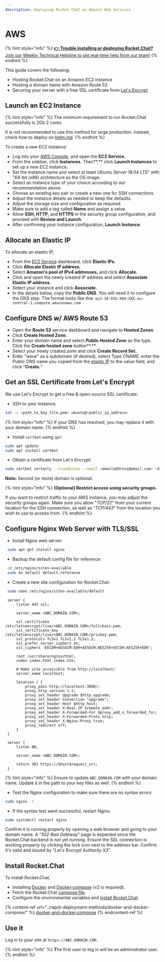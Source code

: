 ```yaml
---
description: Deploying Rocket.Chat on Amazon Web Services
---
```


# AWS

{% hint style="info" %}
[**👉 Trouble installing or deploying Rocket.Chat?** Join our Weekly Technical Helpline to get real-time help from our team!](https://app.livestorm.co/rocket-chat/rocketchats-weekly-technical-helpline?type=detailed)
{% endhint %}

This guide covers the following:

* Hosting Rocket.Chat on an Amazon EC2 instance
* Hosting a domain name with Amazon Route 53
* Securing your server with a free SSL certificate from [Let's Encrypt](https://letsencrypt.org/)

## Launch an EC2 Instance

{% hint style="info" %}
The minimum requirement to run Rocket.Chat successfully is 2Gb 2 cores.

It is not recommended to use this method for large production. Instead, check how to deploy on [helm.md](../rapid-deployment-methods/helm.md "mention").
{% endhint %}

To create a new EC2 instance:

* Log into your [AWS Console](https://console.aws.amazon.com), and open the **EC2 Service.**
* From the sidebar, click **Instances.** Then**,** click **Launch Instances** to set up a new EC2 instance.
* Set the instance name and select at least _Ubuntu Server 18.04 LTS_" with "_64-bit (x86)_ architecture as the OS image.
* Select an instance type of your choice according to our recommendation above.
* Choose an existing key pair or create a new one for SSH connections.
* Adjust the instance details as needed or keep the defaults.
* Adjust the storage size and configuration as required.
* Make sure to add a tag called **Name** and assign a value.
* Allow **SSH, HTTP,** and **HTTPS** in the security group configuration, and proceed with **Review and Launch**.
* After confirming your instance configuration,  **Launch Instance**.

## Allocate an Elastic IP

To allocate an elastic IP,

* From the  [EC2 Service](https://signin.aws.amazon.com/signin?redirect\_uri=https%3A%2F%2Fconsole.aws.amazon.com%2Fec2%2Fv2%2Fhome%3Fstate%3DhashArgs%2523%26isauthcode%3Dtrue\&client\_id=arn%3Aaws%3Aiam%3A%3A015428540659%3Auser%2Fec2\&forceMobileApp=0\&code\_challenge=9eFrxS4u\_-ut1PIoNw1-Cx5EmHMwRGaqLYRat\_RnBGE\&code\_challenge\_method=SHA-256) dashboard, click **Elastic IPs.**
* Click **Allocate Elastic IP address.**
* Select **Amazon's pool of IPv4 addresses,** and click **Allocate.**
* Click and open the newly created IP address and select **Associate Elastic IP address.**
* Select your instance and click **Associate.**
* In the details below, copy the **Public DNS**. You will need it to configure the DNS step. The format looks like this: `ec2-18-XXX-XXX-XXX.eu-central-1.compute.amazonaws.com`

## Configure DNS w/ AWS Route 53

* Open the **Route 53** service dashboard and navigate to **Hosted Zones**.
* Click **Create Hosted Zone.**
* Enter your domain name and select _**Public Hosted Zone**_ as the type. Click the **Create hosted zone** button**.**
* Select your newly created zone and click **Create Record Set.**
* Enter "_www_" as a subdomain (if desired), select Type _CNAME_, enter the Public DNS name you copied from the [elastic IP](aws.md#allocate-an-elastic-ip) to the value field, and click "**Create.**"

## Get an SSL Certificate from Let's Encrypt

We use Let's Encrypt to get a free & open-source SSL certificate:

* SSH to your instance.

```bash
ssh -i <path_to_key_file.pem> ubuntu@<public_ip_address>
```

{% hint style="info" %}
If your DNS has resolved, you may replace it with your domain name.
{% endhint %}

* Install `certbot` using `apt`:

```bash
sudo apt update
sudo apt install certbot
```

* Obtain a certificate from Let's Encrypt:

```bash
sudo certbot certonly --standalone --email <emailaddress@email.com> -d <domain.com> -d <subdomain.domain.com>
```



**Note:** Second (or more) domain is optional.

{% hint style="info" %}
**\[Optional] Restrict access using security groups.**

If you want to restrict traffic to your AWS instance, you may adjust the security groups again. Make sure you allow "_TCP/22_" from your current location for the SSH connection, as well as "_TCP/443_" from the location you wish to use to access from.
{% endhint %}

## Configure Nginx Web Server with TLS/SSL

* Install Nginx web server:

```bash
 sudo apt-get install nginx
```

* Backup the default config file for reference:

```bash
 cd /etc/nginx/sites-available
 sudo mv default default.reference
```

* Create a new site configuration for Rocket.Chat:

```bash
 sudo nano /etc/nginx/sites-available/default
```

```nginx
 server {
     listen 443 ssl;

     server_name <ABC.DOMAIN.COM>;

     ssl_certificate /etc/letsencrypt/live/<ABC.DOMAIN.COM>/fullchain.pem;
     ssl_certificate_key /etc/letsencrypt/live/<ABC.DOMAIN.COM>/privkey.pem;
     ssl_protocols TLSv1 TLSv1.1 TLSv1.2;
     ssl_prefer_server_ciphers on;
     ssl_ciphers 'EECDH+AESGCM:EDH+AESGCM:AES256+EECDH:AES256+EDH';

     root /usr/share/nginx/html;
     index index.html index.htm;

     # Make site accessible from http://localhost/
     server_name localhost;

     location / {
         proxy_pass http://localhost:3000/;
         proxy_http_version 1.1;
         proxy_set_header Upgrade $http_upgrade;
         proxy_set_header Connection "upgrade";
         proxy_set_header Host $http_host;
         proxy_set_header X-Real-IP $remote_addr;
         proxy_set_header X-Forwarded-For $proxy_add_x_forwarded_for;
         proxy_set_header X-Forwarded-Proto http;
         proxy_set_header X-Nginx-Proxy true;
         proxy_redirect off;
     }
 }

 server {
     listen 80;

     server_name <ABC.DOMAIN.COM>;

     return 301 https://$host$request_uri;
 }
```

{% hint style="info" %}
Ensure to update `ABC.DOMAIN.COM` with your domain name. Update it in the path to your key files as well.
{% endhint %}

* Test the Nginx configuration to make sure there are no syntax errors

```bash
sudo nginx -t
```

* If the syntax test went successful, restart Nginx:

```bash
sudo systemctl restart nginx
```

Confirm it is running properly by opening a web browser and going to your domain name. A "_502 Bad Gateway_" page is expected since the Rocket.Chat backend is not yet running. Ensure the SSL connection is working properly by clicking the lock icon next to the address bar. Confirm it's valid and issued by "_Let's Encrypt Authority X3_".

## Install Rocket.Chat

To install Rocket.Chat,&#x20;

* Installing [Docker](https://docs.docker.com/install) and [Docker-compose](https://docs.docker.com/compose/install/) (v2 is required).
* Fetch the Rocket.Chat [compose file](https://github.com/RocketChat/Docker.Official.Image/blob/master/compose.yml).
* Configure the environmental variables and [install Rocket.Chat](../rapid-deployment-methods/docker-and-docker-compose/).

{% content-ref url="../rapid-deployment-methods/docker-and-docker-compose/" %}
[docker-and-docker-compose](../rapid-deployment-methods/docker-and-docker-compose/)
{% endcontent-ref %}

## Use it

Log in to your site at `https://ABC.DOMAIN.COM.`

{% hint style="info" %}
**T**he first user to log in will be an administrator user.
{% endhint %}
